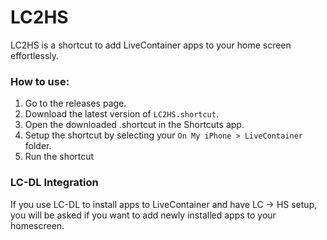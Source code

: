 # LC2HS
LC2HS is a shortcut to add LiveContainer apps to your home screen effortlessly.

### How to use:
1. Go to the releases page.
2. Download the latest version of `LC2HS.shortcut`.
3. Open the downloaded .shortcut in the Shortcuts app.
4. Setup the shortcut by selecting your `On My iPhone > LiveContainer` folder.
5. Run the shortcut

### LC-DL Integration
If you use LC-DL to install apps to LiveContainer and have LC → HS setup, you will be asked  if you want to add newly installed apps to your homescreen. 
